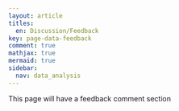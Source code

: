```yaml
---
layout: article
titles:
  en: Discussion/Feedback
key: page-data-feedback
comment: true
mathjax: true
mermaid: true
sidebar:
  nav: data_analysis
---
```


This page will have a feedback comment section
